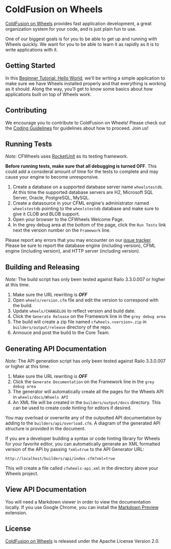 # ColdFusion on Wheels

[ColdFusion on Wheels][1] provides fast application development, a great organization system for your
code, and is just plain fun to use.

One of our biggest goals is for you to be able to get up and running with Wheels quickly. We want for you
to be able to learn it as rapidly as it is to write applications with it.

## Getting Started

In this [Beginner Tutorial: Hello World][2], we'll be writing a simple application to make sure we have
Wheels installed properly and that everything is working as it should. Along the way, you'll get to know
some basics about how applications built on top of Wheels work.

## Contributing

We encourage you to contribute to ColdFusion on Wheels! Please check out the [Coding Guidelines][3] for
guidelines about how to proceed. Join us! 

## Running Tests

_Note:_ CFWheels uses [RocketUnit][4] as its testing framework.

**Before running tests, make sure that all debugging is turned OFF**. This could add a consideral amount
of time for the tests to complete and may cause your engine to become unresponsive.

 1. Create a database on a supported database server name `wheelstestdb`. At this time the supported
    database servers are H2, Microsoft SQL Server, Oracle, PostgreSQL, MySQL.
 2. Create a datasource in your CFML engine's administrator named `wheelstestdb` pointing to the
    `wheelstestdb` database and make sure to give it CLOB and BLOB support.
 3. Open your browser to the CFWheels Welcome Page.
 4. In the grey debug area at the bottom of the page, click the `Run Tests` link next the version number
    on the `Framework` line.

Please report any errors that you may encounter on our [issue tracker][5]. Please be sure to report the
database engine (including version), CFML engine (including version), and HTTP server (including
version).

## Building and Releasing

_Note:_ The build script has only been tested against Railo 3.3.0.007 or higher at this time.

 1.	Make sure the URL rewriting is _**OFF**_
 2. Open `wheels/version.cfm` file and edit the version to correspond with the build.
 3. Update `wheels/CHANGELOG` to reflect version and build date.
 4. Click the `Generate Release` on the Framework line in the `grey debug area`
 5. The build will create a zip file named `cfwheels.<version>.zip` in `builders/output/release` directory of the repo.
 6. Annouce and post the build to the Core Team.

## Generating API Documentation

_Note:_ The API generation script has only been tested against Railo 3.3.0.007 or higher at this time.

 1. Make sure the URL rewriting is _**OFF**_
 2. Click the `Generate Documentation` on the Framework line in the `grey debug area`
 3. The generator will automatically create all the pages for the Wheels API in `wheels/docs/Wheels API`
 4.	An XML file will be created in the `builders/output/docs` directory. This can be used to create
 	code hinting for editors if desired.
	

You may overload or overwrite any of the outputted API documentation by adding to the
`builders/api/overload.cfm`. A diagram of the generated API structure is provided in the document.

If you are a developer building a syntax or code hinting library for Wheels for your favorite editor,
you can automatically generate an XML formatted version of the API by passing `?xml=true` to the
API Generator URL:

	http://localhost/builders/api/index.cfm?xml=true

This will create a file called `cfwheels-api.xml` in the directory above your Wheels project.

## View API Documentation

You will need a Markdown viewer in order to view the documentation locally. If you use Google Chrome,
you can install the [Markdown Preview][6] extension.

## License

[ColdFusion on Wheels][1] is released under the Apache License Version 2.0.
 
[1]: http://cfwheels.org/
[2]: http://cfwheels.org/docs/chapter/beginner-tutorial-hello-world
[3]: http://cfwheels.org/docs/chapter/coding-guidelines
[4]: http://rocketunit.riaforge.org/
[5]: https://github.com/cfwheels/cfwheels/issues
[6]: https://chrome.google.com/webstore/detail/jmchmkecamhbiokiopfpnfgbidieafmd
